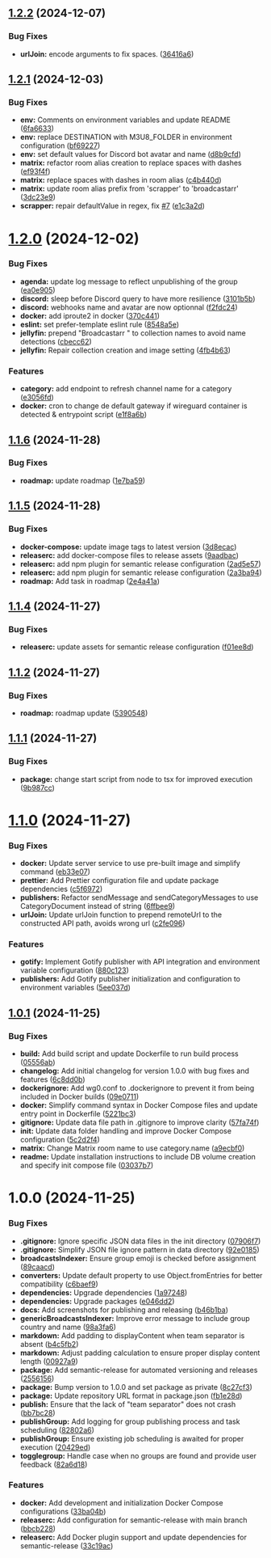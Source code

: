 ## [1.2.2](https://github.com/Billos/Broadcastarr/compare/1.2.1...1.2.2) (2024-12-07)


### Bug Fixes

* **urlJoin:** encode arguments to fix spaces. ([36416a6](https://github.com/Billos/Broadcastarr/commit/36416a63daa48bb4a1443ab31ce5c760faae7570))

## [1.2.1](https://github.com/Billos/Broadcastarr/compare/1.2.0...1.2.1) (2024-12-03)


### Bug Fixes

* **env:** Comments on environment variables and update README ([6fa6633](https://github.com/Billos/Broadcastarr/commit/6fa66334f2b824445e79eef1dd2ac34d1d6b6fdf))
* **env:** replace DESTINATION with M3U8_FOLDER in environment configuration ([bf69227](https://github.com/Billos/Broadcastarr/commit/bf692271a4b2dc95dcf00d419a5b7c5f57003057))
* **env:** set default values for Discord bot avatar and name ([d8b9cfd](https://github.com/Billos/Broadcastarr/commit/d8b9cfdbe5002a8d2b7dad05627fbcb65fd8b149))
* **matrix:** refactor room alias creation to replace spaces with dashes ([ef93f4f](https://github.com/Billos/Broadcastarr/commit/ef93f4f25f9986368f30dbf21891638961a2fa25))
* **matrix:** replace spaces with dashes in room alias ([c4b440d](https://github.com/Billos/Broadcastarr/commit/c4b440da5458adc8faa4a3ab6586efd43e10f35a))
* **matrix:** update room alias prefix from 'scrapper' to 'broadcastarr' ([3dc23e9](https://github.com/Billos/Broadcastarr/commit/3dc23e948899277ed5fa9c36f22ee9d0612a3c9a))
* **scrapper:** repair defaultValue in regex, fix [#7](https://github.com/Billos/Broadcastarr/issues/7) ([e1c3a2d](https://github.com/Billos/Broadcastarr/commit/e1c3a2dee662019b46ae9c0d6cb127ba7ea82da0))

# [1.2.0](https://github.com/Billos/Broadcastarr/compare/1.1.6...1.2.0) (2024-12-02)


### Bug Fixes

* **agenda:** update log message to reflect unpublishing of the group ([ea0e905](https://github.com/Billos/Broadcastarr/commit/ea0e9050a70ef4cf80f888365dd1a949b9af2d8d))
* **discord:** sleep before Discord query to have more resilience ([3101b5b](https://github.com/Billos/Broadcastarr/commit/3101b5b2a69d72fb997481075966fff9d4cfe8e7))
* **discord:** webhooks name and avatar are now optionnal ([f2fdc24](https://github.com/Billos/Broadcastarr/commit/f2fdc2444cad95badc94225a88384c765182847e))
* **docker:** add iproute2 in docker ([370c441](https://github.com/Billos/Broadcastarr/commit/370c441d00843b6e44f2ce961d6e8f02fc2d8ebb))
* **eslint:** set prefer-template eslint rule ([8548a5e](https://github.com/Billos/Broadcastarr/commit/8548a5e61cbc3b2a95446c86f8a4aab474f26f63))
* **jellyfin:** prepend "Broadcastarr " to collection names to avoid name detections ([cbecc62](https://github.com/Billos/Broadcastarr/commit/cbecc627e33e402607c0e3859a1979e3619f3a19))
* **jellyfin:** Repair collection creation and image setting ([4fb4b63](https://github.com/Billos/Broadcastarr/commit/4fb4b6352e1219b27a551e393f8a8ffb0ef5eb42))


### Features

* **category:** add endpoint to refresh channel name for a category ([e3056fd](https://github.com/Billos/Broadcastarr/commit/e3056fdaacfcdfac6e5f87457512015616b18d29))
* **docker:** cron to change de default gateway if wireguard container is detected & entrypoint script ([e1f8a6b](https://github.com/Billos/Broadcastarr/commit/e1f8a6b7c6e36d4af9e9e37cd7840b1e6fa1014f))

## [1.1.6](https://github.com/Billos/Broadcastarr/compare/1.1.5...1.1.6) (2024-11-28)

### Bug Fixes

- **roadmap:** update roadmap ([1e7ba59](https://github.com/Billos/Broadcastarr/commit/1e7ba5931555ec4f484dc63625af09efab55e0f3))

## [1.1.5](https://github.com/Billos/Broadcastarr/compare/1.1.4...1.1.5) (2024-11-28)

### Bug Fixes

- **docker-compose:** update image tags to latest version ([3d8ecac](https://github.com/Billos/Broadcastarr/commit/3d8ecac8f430a5cebd8dda9ceb2e0d71d04d1cfd))
- **releaserc:** add docker-compose files to release assets ([9aadbac](https://github.com/Billos/Broadcastarr/commit/9aadbac2e490f94f19704483945ab68679c4acc3))
- **releaserc:** add npm plugin for semantic release configuration ([2ad5e57](https://github.com/Billos/Broadcastarr/commit/2ad5e577c76709bbcba03e13314021c50dbb1d34))
- **releaserc:** add npm plugin for semantic release configuration ([2a3ba94](https://github.com/Billos/Broadcastarr/commit/2a3ba9482a2fc89981c6369ae1fb9d774f9943b1))
- **roadmap:** Add task in roadmap ([2e4a41a](https://github.com/Billos/Broadcastarr/commit/2e4a41a93fdc49415696fbf72a4355e7b4793bef))

## [1.1.4](https://github.com/Billos/Broadcastarr/compare/1.1.3...1.1.4) (2024-11-27)

### Bug Fixes

- **releaserc:** update assets for semantic release configuration ([f01ee8d](https://github.com/Billos/Broadcastarr/commit/f01ee8d1f287cae4d5479734cfd93c2b327872b3))

## [1.1.2](https://github.com/Billos/Broadcastarr/compare/1.1.2...1.1.3) (2024-11-27)

### Bug Fixes

- **roadmap:** roadmap update ([5390548](https://github.com/Billos/Broadcastarr/commit/5390548e6d32aeb80fd674af2716f524feea072f))

## [1.1.1](https://github.com/Billos/Broadcastarr/compare/1.1.0...1.1.1) (2024-11-27)

### Bug Fixes

- **package:** change start script from node to tsx for improved execution ([9b987cc](https://github.com/Billos/Broadcastarr/commit/9b987ccb090ddd36dbaec612c97403a6d1ce6035))

# [1.1.0](https://github.com/Billos/Broadcastarr/compare/1.0.1...1.1.0) (2024-11-27)

### Bug Fixes

- **docker:** Update server service to use pre-built image and simplify command ([eb33e07](https://github.com/Billos/Broadcastarr/commit/eb33e07ca2f411cabcb278112a1e5c91ce03e8b4))
- **prettier:** Add Prettier configuration file and update package dependencies ([c5f6972](https://github.com/Billos/Broadcastarr/commit/c5f697287110238478928194e135f97515cf5b0f))
- **publishers:** Refactor sendMessage and sendCategoryMessages to use CategoryDocument instead of string ([6ffbee9](https://github.com/Billos/Broadcastarr/commit/6ffbee9f9941301519500727ac35a02de9fef4e6))
- **urlJoin:** Update urlJoin function to prepend remoteUrl to the constructed API path, avoids wrong url ([c2fe096](https://github.com/Billos/Broadcastarr/commit/c2fe0962a904965863f0807c514de87695074ac6))

### Features

- **gotify:** Implement Gotify publisher with API integration and environment variable configuration ([880c123](https://github.com/Billos/Broadcastarr/commit/880c123b26b047e232115217ba4240592c68b908))
- **publishers:** Add Gotify publisher initialization and configuration to environment variables ([5ee037d](https://github.com/Billos/Broadcastarr/commit/5ee037d80cb9d8f53f1c0335bd08bec64c326e0a))

## [1.0.1](https://github.com/Billos/Broadcastarr/compare/1.0.0...1.0.1) (2024-11-25)

### Bug Fixes

- **build:** Add build script and update Dockerfile to run build process ([05556ab](https://github.com/Billos/Broadcastarr/commit/05556ab8b61d4d1e3643793796b682dc67fc2ee9))
- **changelog:** Add initial changelog for version 1.0.0 with bug fixes and features ([6c8dd0b](https://github.com/Billos/Broadcastarr/commit/6c8dd0be054a0b86e760e2687454da2f7135f3dd))
- **dockerignore:** Add wg0.conf to .dockerignore to prevent it from being included in Docker builds ([09e0711](https://github.com/Billos/Broadcastarr/commit/09e07114e9bad94760ea8dfeab3ffa8afd69002a))
- **docker:** Simplify command syntax in Docker Compose files and update entry point in Dockerfile ([5221bc3](https://github.com/Billos/Broadcastarr/commit/5221bc3b2a6612d54c295ff3476b9a0c212b01d4))
- **gitignore:** Update data file path in .gitignore to improve clarity ([57fa74f](https://github.com/Billos/Broadcastarr/commit/57fa74f9c0818952b91813fca53bbe94be6ba5c6))
- **init:** Update data folder handling and improve Docker Compose configuration ([5c2d2f4](https://github.com/Billos/Broadcastarr/commit/5c2d2f4d1edf43a7fb982b3844f4223aeebed87d))
- **matrix:** Change Matrix room name to use category.name ([a9ecbf0](https://github.com/Billos/Broadcastarr/commit/a9ecbf01daa50ad90d9582937056efef58599ff7))
- **readme:** Update installation instructions to include DB volume creation and specify init compose file ([03037b7](https://github.com/Billos/Broadcastarr/commit/03037b783b0489c3ec31e11446f7062fc448a56c))

# 1.0.0 (2024-11-25)

### Bug Fixes

- **.gitignore:** Ignore specific JSON data files in the init directory ([07906f7](https://github.com/Billos/Broadcastarr/commit/07906f7e6f61bd7f68919bd538b2285000b8f07f))
- **.gitignore:** Simplify JSON file ignore pattern in data directory ([92e0185](https://github.com/Billos/Broadcastarr/commit/92e0185692d92ad64fb94d8a4fdf488aa558dd70))
- **broadcastsIndexer:** Ensure group emoji is checked before assignment ([89caacd](https://github.com/Billos/Broadcastarr/commit/89caacd7c896902bf5334c8d77a0311b793944a5))
- **converters:** Update default property to use Object.fromEntries for better compatibility ([c6baef9](https://github.com/Billos/Broadcastarr/commit/c6baef9934ad23f29339df1966e6a45fcbe1f265))
- **dependencies:** Upgrade dependencies ([1a97248](https://github.com/Billos/Broadcastarr/commit/1a972480c3f95960807618b0c7d2bf9346f0e7aa))
- **dependencies:** Upgrade packages ([e046dd2](https://github.com/Billos/Broadcastarr/commit/e046dd26d9ac37763d82801cc3f5985148d95fc0))
- **docs:** Add screenshots for publishing and releasing ([b46b1ba](https://github.com/Billos/Broadcastarr/commit/b46b1ba3341a3df39e0eaea07accbedd8e3c6348))
- **genericBroadcastsIndexer:** Improve error message to include group country and name ([98a3fa6](https://github.com/Billos/Broadcastarr/commit/98a3fa6107b65930ff2b5fcdc13313559a076129))
- **markdown:** Add padding to displayContent when team separator is absent ([b4c5fb2](https://github.com/Billos/Broadcastarr/commit/b4c5fb22f51151f2520848b4a6eba269776fb54a))
- **markdown:** Adjust padding calculation to ensure proper display content length ([00927a9](https://github.com/Billos/Broadcastarr/commit/00927a9ecad3b81dcfc06deaec808a788cd90bbf))
- **package:** Add semantic-release for automated versioning and releases ([2556156](https://github.com/Billos/Broadcastarr/commit/255615631e376f29e4e8dc25ae2352728f49d27d))
- **package:** Bump version to 1.0.0 and set package as private ([8c27cf3](https://github.com/Billos/Broadcastarr/commit/8c27cf343c4d5e5e6e8d95aa6c1d2b798acba86a))
- **package:** Update repository URL format in package.json ([fb1e28d](https://github.com/Billos/Broadcastarr/commit/fb1e28d1fa64c7b51815045dd86b8393b0cd1fae))
- **publish:** Ensure that the lack of "team separator" does not crash ([bb7bc28](https://github.com/Billos/Broadcastarr/commit/bb7bc2879f34bb38c87f1b74fb924fd24c14f1b5))
- **publishGroup:** Add logging for group publishing process and task scheduling ([82802a6](https://github.com/Billos/Broadcastarr/commit/82802a6223969b40ef3cd2f2699ecf77148dd0e5))
- **publishGroup:** Ensure existing job scheduling is awaited for proper execution ([20429ed](https://github.com/Billos/Broadcastarr/commit/20429edc0e4a20d4d5eec594c2ef1d3f8c50510b))
- **togglegroup:** Handle case when no groups are found and provide user feedback ([82a6d18](https://github.com/Billos/Broadcastarr/commit/82a6d1891da03666857d9b2383334a11aaee4016))

### Features

- **docker:** Add development and initialization Docker Compose configurations ([33ba04b](https://github.com/Billos/Broadcastarr/commit/33ba04b4e17e36c27e18cf0a0cbe5815648c4ffb))
- **releaserc:** Add configuration for semantic-release with main branch ([bbcb228](https://github.com/Billos/Broadcastarr/commit/bbcb228c1fc7ca385f20365dd3847079e2364621))
- **releaserc:** Add Docker plugin support and update dependencies for semantic-release ([33c19ac](https://github.com/Billos/Broadcastarr/commit/33c19ac316a6638dcfae8dfba5d04c1e8d441583))
